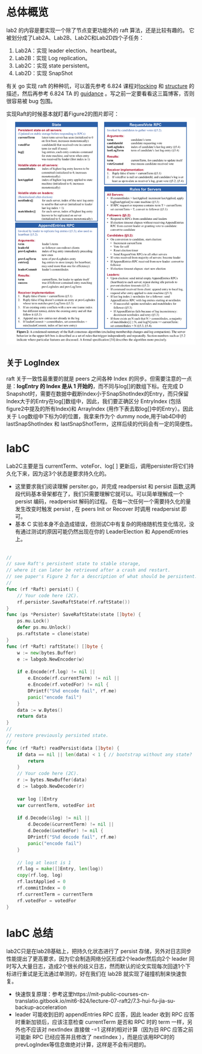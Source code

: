# 总体概览
lab2 的内容是要实现一个除了节点变更功能外的 raft 算法，还是比较有趣的。
它被划分成了Lab2A、Lab2B、Lab2C和Lab2D四个子任务：

1. Lab2A：实现 leader election、heartbeat。
2. Lab2B：实现 Log replication。
3. Lab2C：实现 state persistent。
4. Lab2D：实现 SnapShot


有关 go 实现 raft 的种种坑，可以首先参考 6.824 课程对[locking](https://pdos.csail.mit.edu/6.824/labs/raft-locking.txt) 和 [structure](https://pdos.csail.mit.edu/6.824/labs/raft-structure.txt) 的描述，然后再参考 6.824 TA 的 [guidance](https://thesquareplanet.com/blog/students-guide-to-raft/) 。写之前一定要看看这三篇博客，否则很容易被 bug 包围。

实现Raft的时候基本就盯着Figure2的图片即可：
![Raft_rpc](../../img/Raft_rpc.png)

## 关于 LogIndex
raft 关于一致性最重要的就是 peers 之间各种 Index 的同步。但需要注意的一点是：**logEntry 的 Index 是从 1 开始的**，而不同与log[]的数组下标。在完成 D Snapshot时，需要在数据中截断Index小于SnapShotIndex的Entry，而只保留Index大于的Entry在log[]数组中，因此，我们要正确区分 EntryIndex (包括figure2中提及的所有Index)和 ArrayIndex (用作下表去取log[]中的Entry）。因此关于 Log数组中下标为0的位置，我拿来作为个 dummy node,用于lab4D中的 lastSnapShotIndex 和 lastSnapShotTerm，这样后续的代码会有一定的简便性。


# labC
Lab2C主要是当 currentTerm、voteFor、log[ ] 更新后，调用persister将它们持久化下来，因为这3个状态是要求持久化的。

- 这里要求我们阅读理解 persiter.go，并完成 readpersist 和 persist 函数,这两段代码基本骨架都在了，我们只需要理解它就可以。可以简单理解成一个 persist 编码，readpersist 解码的过程。
在每一次任何一个需要持久化的量发生改变时触发 persist , 在 peers Init or Recover 时调用 readpersist 即可。
- 基本 C 实验本身不会造成错误，但测试C中有复杂的网络随机性变化情况，没有通过测试的原因可能仍然出现在你的 LeaderElection 和 AppendEntries上。

```go

//
// save Raft's persistent state to stable storage,
// where it can later be retrieved after a crash and restart.
// see paper's Figure 2 for a description of what should be persistent.
//
func (rf *Raft) persist() {
	// Your code here (2C).
	rf.persister.SaveRaftState(rf.raftState())
}
func (ps *Persister) SaveRaftState(state []byte) {
	ps.mu.Lock()
	defer ps.mu.Unlock()
	ps.raftstate = clone(state)
}
func (rf *Raft) raftState() []byte {
	w := new(bytes.Buffer)
	e := labgob.NewEncoder(w)

	if e.Encode(rf.log) != nil ||
		e.Encode(rf.currentTerm) != nil ||
		e.Encode(rf.votedFor) != nil {
		DPrintf("S%d encode fail", rf.me)
		panic("encode fail")
	}
	data := w.Bytes()
	return data
}
//
// restore previously persisted state.
//
func (rf *Raft) readPersist(data []byte) {
	if data == nil || len(data) < 1 { // bootstrap without any state?
		return
	}
	// Your code here (2C).
	r := bytes.NewBuffer(data)
	d := labgob.NewDecoder(r)

	var log []Entry
	var currentTerm, votedFor int

	if d.Decode(&log) != nil ||
		d.Decode(&currentTerm) != nil ||
		d.Decode(&votedFor) != nil {
		DPrintf("S%d decode fail", rf.me)
		panic("encode fail")
	}

	// log at least is 1
	rf.log = make([]Entry, len(log))
	copy(rf.log, log)
	rf.lastApplied = 0
	rf.commitIndex = 0
	rf.currentTerm = currentTerm
	rf.votedFor = votedFor
}
```

# labC 总结

lab2C只是在lab2B基础上，把持久化状态进行了 persist 存储，另外对日志同步性能提出了更高要求，因为它会制造网络分区形成2个leader然后向2个 leader 同时写入大量日志，造成2个很长的歧义日志，然而默认的论文实现每次回退1个下标进行重试是无法通过单测的，好在我们在 lab2B 就实现了碰撞机制来快速恢复。

- 快速恢复原理：参考这里https://mit-public-courses-cn-translatio.gitbook.io/mit6-824/lecture-07-raft2/7.3-hui-fu-jia-su-backup-acceleration
- leader 可能收到旧的 appendEntries RPC 应答，因此 leader 收到 RPC 应答时重新加锁后，应该注意检查 currentTerm 是否和 RPC 时的 term 一样，另外也不应该对 nextIndex 直接做 -=1 这样的相对计算（因为旧 RPC 应答之前可能新 RPC 已经应答并且修改了 nextIndex ），而是应该用RPC时的prevLogIndex等信息做绝对计算，这样是不会有问题的。